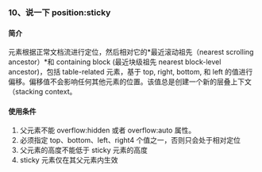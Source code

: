 ### 10、说一下 position:sticky

#### 简介

元素根据正常文档流进行定位，然后相对它的*最近滚动祖先（nearest scrolling ancestor）*和 containing block (最近块级祖先 nearest block-level ancestor)，包括 table-related 元素，基于 top, right, bottom, 和 left 的值进行偏移。偏移值不会影响任何其他元素的位置。该值总是创建一个新的层叠上下文（stacking context。

#### 使用条件

1. 父元素不能 overflow:hidden 或者 overflow:auto 属性。
2. 必须指定 top、bottom、left、right4 个值之一，否则只会处于相对定位
3. 父元素的高度不能低于 sticky 元素的高度
4. sticky 元素仅在其父元素内生效
